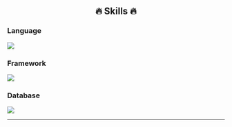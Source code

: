 
<h2 align="center">🔥 Skills 🔥</h2>
<h3>Language</h3>
<img src= "https://skillicons.dev/icons?i=html,css,js,ts,py,cs,ruby,php,dart"/>
<h3>Framework</h3>
<img src= "https://skillicons.dev/icons?i=angular,unity,react,nextjs,laravel,nodejs,flutter,vuejs,solidity,svelte,threejs,tailwind,materialui,nuxtjs,nestjs,prisma,qt,sass,webflow,django"/>
<h3>Database</h3>
<img src= "https://skillicons.dev/icons?i=mongodb,mysql,sqlite,firebase,aws"/>
<hr>
